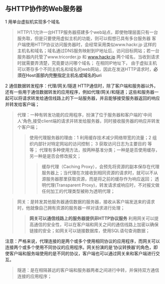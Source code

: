 ## 与HTTP协作的Web服务器

1 用单台虚拟机实现多个域名  
  > HTTP/1.1允许一台HTTP服务器搭建多个web站点，即使物理层面只有一台服务取，但是只要使用虚拟主机的功能，则可以假想已具有多台服务器
  > 客户端使用HTTP协议访问服务器时，会经常采用类似www.hackr.jp 这样的主机名和域名；域名通过DNS服务映射到IP地址后，访问目标网站；若一台服务器内托管了www.tricorder.jp 和 www.hackr.jp 两个域名，当收到请求时就需要弄清楚，究竟要访问哪个域名；
  > 在相同IP地址下， 由于虚拟主机可以寄存多个不同主机名和域名的web网站，因此在发送HTTP请求时，<b>必须在Host首部内完整指定主机名或域名的uri</b>

2 通信数据转发程序：代理/网关/隧道
  HTTP通信时，除了客户端和服务器以外，还有一些用于通信数据转发的应用程序，例如代理/网关/和隧道；这些和服务器一起可以将请求转发给通信线路上的下一站服务器，并且能够接受服务器返回的响应并转发给客户端；
  
  > 代理：一种有转发功能的应用程序，扮演了位于服务器和客户端的'中间人'角色,接受client端的请求并转发给服务器，同时接收服务器的响应并转发个客户端；
  >> 使用代理服务器的理由：1 利用缓存技术减少网络带宽的流量；2 组织内部针对特定网站的访问控制； 3 获取访问日志为主要目的 等等；
  >> 代理有多种使用方法，按两种基准分类；一种是是否使用缓存，另一种是是否会修改报文；
  >>> 缓存代理（Caching Proxy），会预先将资源的副本保存在代理服务器上；当代理在次接收到相同资源的请求时，就可以不从源服务器那里获取资源，而是将之前的缓存作为响应返回；
  >>> 透明代理(Transparent Proxy)，转发请求或响应时，不对报文做任何加工的代理类型被称为透明代理；
    
  > 网关：是转发其他服务器通信数据的服务器，接收从客户端发送来的请求时，他就像自己拥有资源的服务器一样对请求进行处理；
  >> <b>网关可以通信线路上的服务器提供非HTTP协议服务</b>
  >> 利用网关可以提高通信的安全性，可以在客户端和网关之间的通信线路上加密以确保链接的安全；如网关可以链接数据库，使用SQL语句查询数据；

注意：严格来说，代理连接的是两个或多个使用相同协议的应用程序，而网关可以连接两个或多个使用不同协议的应用程序。网关扮演的是‘协议转换器’的角色，即使客户端和服务端使用的是不同的协议，客户端也可以通过网关来和客户端进行交互。

  > 隧道：是在相隔甚远的客户端和服务器两者之间进行中转，并保持双方通信连接的应用程序；


